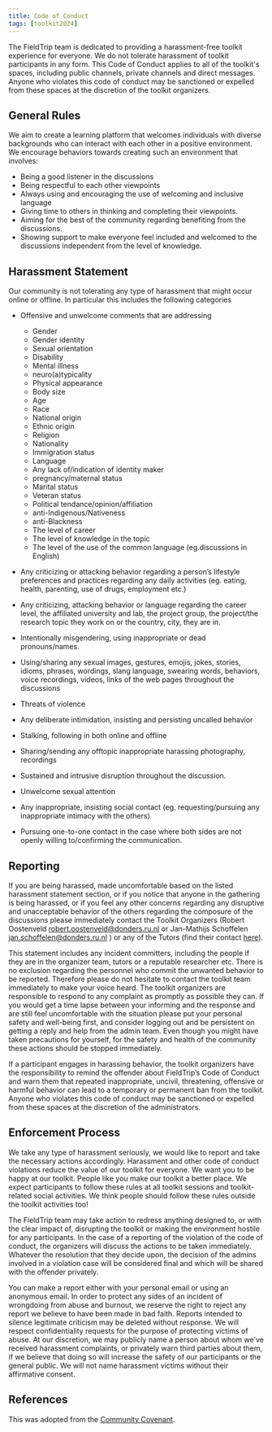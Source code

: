 ```yaml
---
title: Code of Conduct
tags: [toolkit2024]
---
```


The FieldTrip team is dedicated to providing a harassment-free toolkit experience for everyone. We do not tolerate harassment of toolkit participants in any form. This Code of Conduct applies to all of the toolkit's spaces, including public channels, private channels and direct messages. Anyone who violates this code of conduct may be sanctioned or expelled from these spaces at the discretion of the toolkit organizers.

## General Rules

We aim to create a learning platform that welcomes individuals with diverse backgrounds who can interact with each other in a positive environment. We encourage behaviors towards creating such an environment that involves:

-   Being a good listener in the discussions
-   Being respectful to each other viewpoints
-   Always using and encouraging the use of welcoming and inclusive language
-   Giving time to others in thinking and completing their viewpoints.
-   Aiming for the best of the community regarding benefiting from the discussions.
-   Showing support to make everyone feel included and welcomed to the discussions independent from the level of knowledge.

## Harassment Statement

Our community is not tolerating any type of harassment that might occur online or offline. In particular this includes the following categories

-   Offensive and unwelcome comments that are addressing
    -   Gender
    -   Gender identity
    -   Sexual orientation
    -   Disability
    -   Mental illness
    -   neuro(a)typicality
    -   Physical appearance
    -   Body size
    -   Age
    -   Race
    -   National origin
    -   Ethnic origin
    -   Religion
    -   Nationality
    -   Immigration status
    -   Language
    -   Any lack of/indication of identity maker
    -   pregnancy/maternal status
    -   Marital status
    -   Veteran status
    -   Political tendance/opinion/affiliation
    -   anti-Indigenous/Nativeness
    -   anti-Blackness
    -   The level of career
    -   The level of knowledge in the topic
    -   The level of the use of the common language (eg.discussions in English)

-   Any criticizing or attacking behavior regarding a person’s lifestyle preferences and practices regarding any daily activities (eg. eating, health, parenting, use of drugs, employment etc.)
-   Any criticizing, attacking behavior or language regarding the career level, the affiliated university and lab, the project group, the project/the research topic they work on or the country, city, they are in.
-   Intentionally misgendering, using inappropriate or dead pronouns/names.
-   Using/sharing any sexual images, gestures, emojis, jokes, stories, idioms, phrases, wordings, slang language, swearing words, behaviors, voice recordings, videos, links of the web pages throughout the discussions
-   Threats of violence
-   Any deliberate intimidation, insisting and persisting uncalled behavior
-   Stalking, following in both online and offline
-   Sharing/sending any offtopic inappropriate harassing photography, recordings
-   Sustained and intrusive disruption throughout the discussion.
-   Unwelcome sexual attention
-   Any inappropriate, insisting social contact (eg. requesting/pursuing any inappropriate intimacy with the others)
-   Pursuing one-to-one contact in the case where both sides are not openly willing to/confirming the communication.

## Reporting

If you are being harassed, made uncomfortable based on the listed harassment statement section, or if you notice that anyone in the gathering is being harassed, or if you feel any other concerns regarding any disruptive and unacceptable behavior of the others regarding the composure of the discussions please immediately contact the Toolkit Organizers  (Robert Oostenveld robert.oostenveld@donders.ru.nl or Jan-Mathijs Schoffelen jan.schoffelen@donders.ru.nl ) or any of the Tutors (find their contact [here](/workshop/toolkit2020)).

This statement includes any incident committers, including the people if they are in the organizer team, tutors or a reputable researcher etc. There is no exclusion regarding the personnel who commit the unwanted behavior to be reported. Therefore please do not hesitate to contact the toolkit team immediately to make your voice heard.
The toolkit organizers are responsible to respond to any complaint as promptly as possible they can.  If you would get a time lapse between your informing and the response and are still feel uncomfortable with the situation please put your personal safety and well-being first, and consider logging out and be persistent on getting a reply and help from the admin team. Even though you might have taken precautions for yourself, for the safety and health of the community these actions should be stopped immediately.

If a participant engages in harassing behavior, the toolkit organizers have the responsibility to remind the offender about FieldTrip’s Code of Conduct and warn them that repeated inappropriate, uncivil, threatening, offensive or harmful behavior can lead to a temporary or permanent ban from the toolkit. Anyone who violates this code of conduct may be sanctioned or expelled from these spaces at the discretion of the administrators.

## Enforcement Process

We take any type of harassment seriously, we would like to report and take the necessary actions accordingly. Harassment and other code of conduct violations reduce the value of our toolkit for everyone. We want you to be happy at our toolkit. People like you make our toolkit a better place. We expect participants to follow these rules at all toolkit sessions and toolkit-related social activities. We think people should follow these rules outside the toolkit activities too!

The FieldTrip team may take action to redress anything designed to, or with the clear impact of, disrupting the toolkit or making the environment hostile for any participants. In the case of a reporting of the violation of the code of conduct, the organizers will discuss the actions to be taken immediately. Whatever the resolution that they decide upon, the decision of the admins involved in a violation case will be considered final and which will be shared with the offender privately.

You can make a report either with your personal email or using an anonymous email. In order to protect any sides of an incident of wrongdoing from abuse and burnout, we reserve the right to reject any report we believe to have been made in bad faith. Reports intended to silence legitimate criticism may be deleted without response. We will respect confidentiality requests for the purpose of protecting victims of abuse.  At our discretion, we may publicly name a person about whom we've received harassment complaints, or privately warn third parties about them, if we believe that doing so will increase the safety of our participants or the general public. We will not name harassment victims without their affirmative consent.

## References

This was adopted from the [Community Covenant](https://community-covenant.net/version/1/0/).

